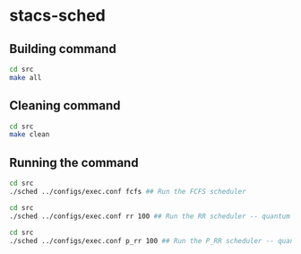 # stacs-sched


## Building command 

```sh
cd src
make all
```
## Cleaning command

```sh
cd src
make clean
```

## Running the command

```sh
cd src
./sched ../configs/exec.conf fcfs ## Run the FCFS scheduler
```
```sh
cd src
./sched ../configs/exec.conf rr 100 ## Run the RR scheduler -- quantum = 100
```
```sh
cd src
./sched ../configs/exec.conf p_rr 100 ## Run the P_RR scheduler -- quantum = 100
```